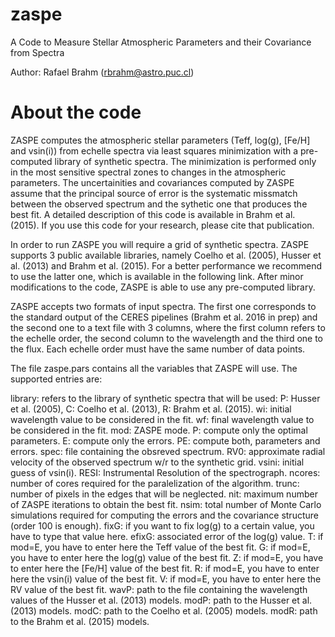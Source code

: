 # zaspe
A Code to Measure Stellar Atmospheric Parameters and their Covariance from Spectra

Author: Rafael Brahm (rbrahm@astro.puc.cl)

# About the code
ZASPE computes the atmospheric stellar parameters (Teff, log(g), [Fe/H] and vsin(i)) from echelle spectra via least squares minimization with a pre-computed library of synthetic spectra. The minimization is performed only in the most sensitive spectral zones to changes in the atmospheric parameters. The uncertainities and covariances computed by ZASPE assume that the principal source of error is the systematic missmatch between the observed spectrum and the sythetic one that produces the best fit. A detailed description of this code is available in Brahm et al. (2015). If you use this code for your research, please cite that publication.

In order to run ZASPE you will require a grid of synthetic spectra. ZASPE supports 3 public available libraries, namely Coelho et al. (2005), Husser et al. (2013) and Brahm et al. (2015). For a better performance we recommend to use the latter one, which is available in the following link. After minor modifications to the code, ZASPE is able to use any pre-computed library.

ZASPE accepts two formats of input spectra. The first one corresponds to the standard output of the CERES pipelines (Brahm et al. 2016 in prep) and the second one to a text file with 3 columns, where the first column refers to the echelle order, the second column to the wavelength and the third one to the flux. Each echelle order must have the same number of data points.

The file zaspe.pars contains all the variables that ZASPE will use. The supported entries are:

library: refers to the library of synthetic spectra that will be used: P: Husser et al. (2005), C: Coelho et al. (2013), R: Brahm et al. (2015).
wi: initial wavelength value to be considered in the fit.
wf: final wavelength value to be considered in the fit.
mod: ZASPE mode. P: compute only the optimal parameters. E: compute only the errors. PE: compute both, parameters and errors.
spec: file containing the obsreved spectrum.
RV0: approximate radial velocity of the observed spectrum w/r to the synthetic grid.
vsini: initial guess of vsin(i).
RESI: Instrumental Resolution of the spectrograph.
ncores: number of cores required for the paralelization of the algorithm.
trunc: number of pixels in the edges that will be neglected.
nit: maximum number of ZASPE iterations to obtain the best fit.
nsim: total number of Monte Carlo simulations required for computing the errors and the covariance structure (order 100 is enough).
fixG: if you want to fix log(g) to a certain value, you have to type that value here.
efixG: associated error of the log(g) value.
T: if mod=E, you have to enter here the Teff value of the best fit.
G: if mod=E, you have to enter here the log(g) value of the best fit.
Z: if mod=E, you have to enter here the [Fe/H] value of the best fit.
R: if mod=E, you have to enter here the vsin(i) value of the best fit.
V: if mod=E, you have to enter here the RV value of the best fit.
wavP: path to the file containing the wavelength values of the Husser et al. (2013) models.
modP: path to the Husser et al. (2013) models.
modC: path to the Coelho et al. (2005) models.
modR: path to the Brahm et al. (2015) models.







